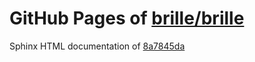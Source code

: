 GitHub Pages of [brille/brille](https://github.com/brille/brille.git)
======================================
Sphinx HTML documentation of [8a7845da](https://github.com/brille/brille/tree/8a7845da15a2adc515abb099c04f694f775d3052)
